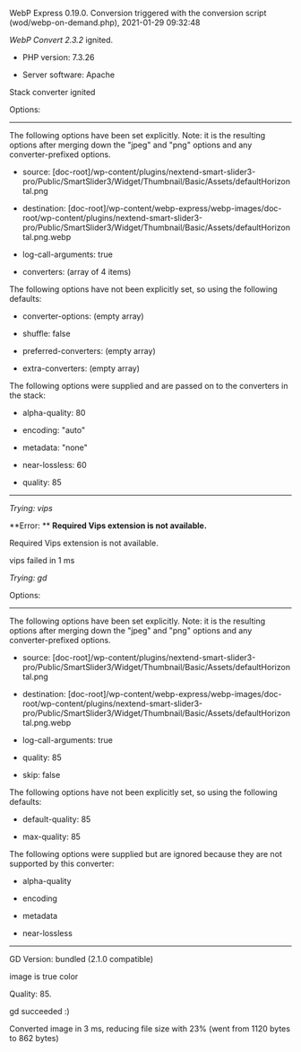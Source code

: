 WebP Express 0.19.0. Conversion triggered with the conversion script (wod/webp-on-demand.php), 2021-01-29 09:32:48

*WebP Convert 2.3.2*  ignited.
- PHP version: 7.3.26
- Server software: Apache

Stack converter ignited

Options:
------------
The following options have been set explicitly. Note: it is the resulting options after merging down the "jpeg" and "png" options and any converter-prefixed options.
- source: [doc-root]/wp-content/plugins/nextend-smart-slider3-pro/Public/SmartSlider3/Widget/Thumbnail/Basic/Assets/defaultHorizontal.png
- destination: [doc-root]/wp-content/webp-express/webp-images/doc-root/wp-content/plugins/nextend-smart-slider3-pro/Public/SmartSlider3/Widget/Thumbnail/Basic/Assets/defaultHorizontal.png.webp
- log-call-arguments: true
- converters: (array of 4 items)

The following options have not been explicitly set, so using the following defaults:
- converter-options: (empty array)
- shuffle: false
- preferred-converters: (empty array)
- extra-converters: (empty array)

The following options were supplied and are passed on to the converters in the stack:
- alpha-quality: 80
- encoding: "auto"
- metadata: "none"
- near-lossless: 60
- quality: 85
------------


*Trying: vips* 

**Error: ** **Required Vips extension is not available.** 
Required Vips extension is not available.
vips failed in 1 ms

*Trying: gd* 

Options:
------------
The following options have been set explicitly. Note: it is the resulting options after merging down the "jpeg" and "png" options and any converter-prefixed options.
- source: [doc-root]/wp-content/plugins/nextend-smart-slider3-pro/Public/SmartSlider3/Widget/Thumbnail/Basic/Assets/defaultHorizontal.png
- destination: [doc-root]/wp-content/webp-express/webp-images/doc-root/wp-content/plugins/nextend-smart-slider3-pro/Public/SmartSlider3/Widget/Thumbnail/Basic/Assets/defaultHorizontal.png.webp
- log-call-arguments: true
- quality: 85
- skip: false

The following options have not been explicitly set, so using the following defaults:
- default-quality: 85
- max-quality: 85

The following options were supplied but are ignored because they are not supported by this converter:
- alpha-quality
- encoding
- metadata
- near-lossless
------------

GD Version: bundled (2.1.0 compatible)
image is true color
Quality: 85. 
gd succeeded :)

Converted image in 3 ms, reducing file size with 23% (went from 1120 bytes to 862 bytes)
